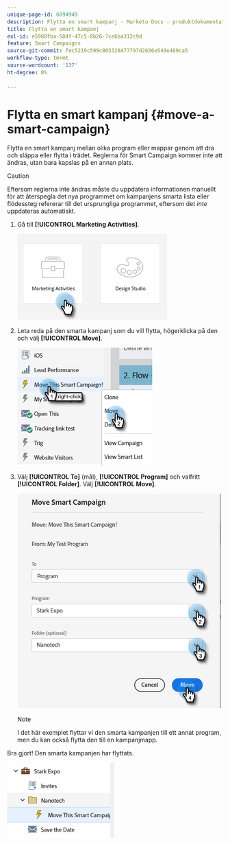 ```yaml
---
unique-page-id: 6094949
description: Flytta en smart kampanj - Marketo Docs - produktdokumentation
title: Flytta en smart kampanj
exl-id: e5988fba-584f-47c5-8b26-7ce6ba312c9d
feature: Smart Campaigns
source-git-commit: fec5219c599c805328d77797d2636e549e489ca5
workflow-type: tm+mt
source-wordcount: '137'
ht-degree: 0%

---
```


# Flytta en smart kampanj {#move-a-smart-campaign}

Flytta en smart kampanj mellan olika program eller mappar genom att dra och släppa eller flytta i trädet. Reglerna för Smart Campaign kommer inte att ändras, utan bara kapslas på en annan plats.

>[!CAUTION]
>
>Eftersom reglerna inte ändras måste du uppdatera informationen manuellt för att återspegla det nya programmet om kampanjens smarta lista eller flödessteg refererar till det ursprungliga programmet, eftersom det _inte_ uppdateras automatiskt.

1. Gå till **[!UICONTROL Marketing Activities]**.

   ![](assets/move-a-smart-campaign-1.png)

1. Leta reda på den smarta kampanj som du vill flytta, högerklicka på den och välj **[!UICONTROL Move]**.

   ![](assets/move-a-smart-campaign-2.png)

1. Välj **[!UICONTROL To]** (mål), **[!UICONTROL Program]** och valfritt **[!UICONTROL Folder]**. Välj **[!UICONTROL Move]**.

   ![](assets/move-a-smart-campaign-3.png)

   >[!NOTE]
   >
   >I det här exemplet flyttar vi den smarta kampanjen till ett annat program, men du kan också flytta den till en kampanjmapp.

Bra gjort! Den smarta kampanjen har flyttats.

![](assets/move-a-smart-campaign-4.png)

